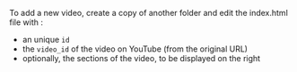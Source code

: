 To add a new video, create a copy of another folder and edit the index.html
file with :
* an unique `id`
* the `video_id` of the video on YouTube (from the original URL)
* optionally, the sections of the video, to be displayed on the right
